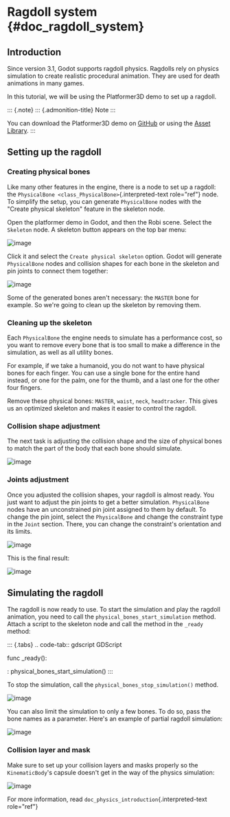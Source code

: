 Ragdoll system {#doc_ragdoll_system}
==============

Introduction
------------

Since version 3.1, Godot supports ragdoll physics. Ragdolls rely on
physics simulation to create realistic procedural animation. They are
used for death animations in many games.

In this tutorial, we will be using the Platformer3D demo to set up a
ragdoll.

::: {.note}
::: {.admonition-title}
Note
:::

You can download the Platformer3D demo on
[GitHub](https://github.com/godotengine/godot-demo-projects/tree/master/3d/platformer)
or using the [Asset
Library](https://godotengine.org/asset-library/asset/125).
:::

Setting up the ragdoll
----------------------

### Creating physical bones

Like many other features in the engine, there is a node to set up a
ragdoll: the `PhysicalBone <class_PhysicalBone>`{.interpreted-text
role="ref"} node. To simplify the setup, you can generate `PhysicalBone`
nodes with the \"Create physical skeleton\" feature in the skeleton
node.

Open the platformer demo in Godot, and then the Robi scene. Select the
`Skeleton` node. A skeleton button appears on the top bar menu:

![image](img/ragdoll_menu.png)

Click it and select the `Create physical skeleton` option. Godot will
generate `PhysicalBone` nodes and collision shapes for each bone in the
skeleton and pin joints to connect them together:

![image](img/ragdoll_bones.png)

Some of the generated bones aren\'t necessary: the `MASTER` bone for
example. So we\'re going to clean up the skeleton by removing them.

### Cleaning up the skeleton

Each `PhysicalBone` the engine needs to simulate has a performance cost,
so you want to remove every bone that is too small to make a difference
in the simulation, as well as all utility bones.

For example, if we take a humanoid, you do not want to have physical
bones for each finger. You can use a single bone for the entire hand
instead, or one for the palm, one for the thumb, and a last one for the
other four fingers.

Remove these physical bones: `MASTER`, `waist`, `neck`, `headtracker`.
This gives us an optimized skeleton and makes it easier to control the
ragdoll.

### Collision shape adjustment

The next task is adjusting the collision shape and the size of physical
bones to match the part of the body that each bone should simulate.

![image](img/ragdoll_shape_adjust.gif)

### Joints adjustment

Once you adjusted the collision shapes, your ragdoll is almost ready.
You just want to adjust the pin joints to get a better simulation.
`PhysicalBone` nodes have an unconstrained pin joint assigned to them by
default. To change the pin joint, select the `PhysicalBone` and change
the constraint type in the `Joint` section. There, you can change the
constraint\'s orientation and its limits.

![image](img/ragdoll_joint_adjust.gif)

This is the final result:

![image](img/ragdoll_result.png)

Simulating the ragdoll
----------------------

The ragdoll is now ready to use. To start the simulation and play the
ragdoll animation, you need to call the
`physical_bones_start_simulation` method. Attach a script to the
skeleton node and call the method in the `_ready` method:

::: {.tabs}
.. code-tab:: gdscript GDScript

func \_ready():

:   physical\_bones\_start\_simulation()
:::

To stop the simulation, call the `physical_bones_stop_simulation()`
method.

![image](img/ragdoll_sim_stop.gif)

You can also limit the simulation to only a few bones. To do so, pass
the bone names as a parameter. Here\'s an example of partial ragdoll
simulation:

![image](img/%20ragdoll_sim_part.gif)

### Collision layer and mask

Make sure to set up your collision layers and masks properly so the
`KinematicBody`\'s capsule doesn\'t get in the way of the physics
simulation:

![image](img/ragdoll_layer.png)

For more information, read `doc_physics_introduction`{.interpreted-text
role="ref"}
